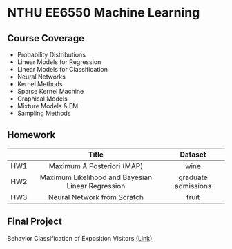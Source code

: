 # NTHU EE6550 Machine Learning

## Course Coverage
* Probability Distributions
* Linear Models for Regression
* Linear Models for Classification
* Neural Networks
* Kernel Methods
* Sparse Kernel Machine
* Graphical Models
* Mixture Models & EM
* Sampling Methods

## Homework
|        | Title     | Dataset    |
|:------:|:---------:|:----------:|
| HW1    | Maximum A Posteriori (MAP)| wine |
| HW2    | Maximum Likelihood and Bayesian Linear Regression|graduate admissions|
| HW3    | Neural Network from Scratch| fruit|

## Final Project
Behavior Classification of Exposition Visitors [(Link)](https://aidea-web.tw/topic/107d9eb3-5a37-4303-9e60-11bebef82f51)

